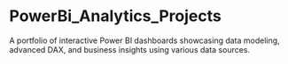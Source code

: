 # PowerBi_Analytics_Projects
A portfolio of interactive Power BI dashboards showcasing data modeling, advanced DAX, and business insights using various data sources.
